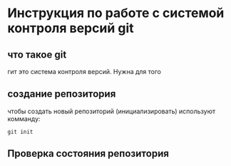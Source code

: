 # **Инструкция по работе с системой контроля версий git**
## что такое git 
гит это система контроля версий. Нужна для того 
## создание репозитория
чтобы создать новый репозиторий (инициализировать) используют комманду:

    git init

## Проверка состояния репозитория
